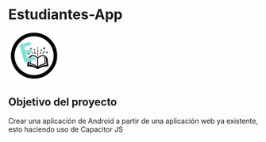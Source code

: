 # Estudiantes-App

<p align="center" style="background-color: white; width:20%;">
  <img src="https://github.com/juanp-ctrl/Estudiantes-App/blob/master/assets/img/iconoapp.png?raw=true" alt="Icono de la App"/>
</p>

## Objetivo del proyecto
Crear una aplicación de Android a partir de una aplicación web ya existente, esto haciendo uso de Capacitor JS
